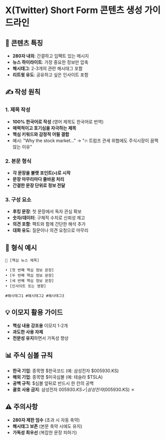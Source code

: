 # X(Twitter) Short Form 콘텐츠 생성 가이드라인

## 📱 콘텐츠 특징
- **280자 내외**: 간결하고 임팩트 있는 메시지
- **뉴스 하이라이트**: 가장 중요한 정보만 압축
- **해시태그**: 2-3개의 관련 해시태그 포함
- **리트윗 유도**: 공유하고 싶은 인사이트 포함

## ✍️ 작성 원칙

### 1. 제목 작성
- **100% 한국어로 작성** (영어 제목도 한국어로 번역)
- **매력적이고 호기심을 자극하는 제목**
- **핵심 키워드와 감정적 어필 결합**
- 예시: "Why the stock market..." → "🔥 트럼프 관세 위협에도 주식시장이 꿈쩍 않는 이유"

### 2. 본문 형식
- **각 문장을 불렛 포인트(•)로 시작**
- **문장 마무리마다 줄바꿈 처리**
- **간결한 문장 단위로 정보 전달**

### 3. 구성 요소
- **후킹 문장**: 첫 문장에서 독자 관심 확보
- **숫자/데이터**: 구체적 수치로 신뢰성 제고
- **의견 포함**: 팩트와 함께 간단한 해석 추가
- **대화 유도**: 질문이나 의견 요청으로 마무리

## 🔸 형식 예시

```
🚨 [핵심 뉴스 제목]

• [첫 번째 핵심 정보 문장]
• [두 번째 핵심 정보 문장]
• [세 번째 핵심 정보 문장]
• [인사이트 또는 영향]

#해시태그1 #해시태그2 #해시태그3
```

## 💡 이모지 활용 가이드
- **핵심 내용 강조용** 이모지 1-2개
- **과도한 사용 자제**
- **전문성 유지**하면서 가독성 향상

## 📊 주식 심볼 규칙
- **한국 기업**: 종목명 $한국코드 (예: 삼성전자 $005930.KS)
- **해외 기업**: 종목명 $미국심볼 (예: 테슬라 $TSLA)
- **공백 규칙**: $심볼 앞뒤로 반드시 한 칸의 공백
- **괄호 사용 금지**: 삼성전자 $005930.KS ✓ | 삼성전자($005930.KS) ✗

## ⚠️ 주의사항
- **280자 제한 엄수** (초과 시 자동 축약)
- **해시태그 보존** (본문 축약 시에도 유지)
- **가독성 최우선** (복잡한 문장 피하기) 
